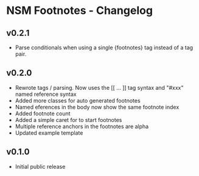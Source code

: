 NSM Footnotes - Changelog
==========================

v0.2.1
------

* Parse conditionals when using a single {footnotes} tag instead of a tag pair.

v0.2.0
------

* Rewrote tags / parsing. Now uses the [[ ... ]] tag syntax and "#xxx" named reference syntax
* Added more classes for auto generated footnotes 
* Named eferences in the body now show the same footnote index 
* Added footnote count 
* Added a simple caret for to start footnotes 
* Multiple reference anchors in the footnotes are alpha 
* Updated example template

v0.1.0
------

* Initial public release